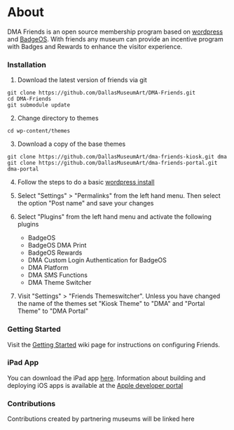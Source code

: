About
===========

DMA Friends is an open source membership program based on [wordpress](http://wordpress.org) and 
[BadgeOS](http://badgeos.org/).  With friends any museum can provide an incentive program with
Badges and Rewards to enhance the visitor experience.

### Installation

1. Download the latest version of friends via git
```
git clone https://github.com/DallasMuseumArt/DMA-Friends.git
cd DMA-Friends
git submodule update
```

2. Change directory to themes
```
cd wp-content/themes
```

3. Download a copy of the base themes
```
git clone https://github.com/DallasMuseumArt/dma-friends-kiosk.git dma
git clone https://github.com/DallasMuseumArt/dma-friends-portal.git dma-portal
```

4. Follow the steps to do a basic [wordpress install](http://codex.wordpress.org/Installing_WordPress)

5. Select "Settings" > "Permalinks" from the left hand menu. Then select the option "Post name" and save your changes

6. Select "Plugins" from the left hand menu and activate the following plugins
    * BadgeOS
    * BadgeOS DMA Print
    * BadgeOS Rewards
    * DMA Custom Login Authentication for BadgeOS
    * DMA Platform
    * DMA SMS Functions
    * DMA Theme Switcher

7. Visit "Settings" > "Friends Themeswitcher".  Unless you have changed the name of the themes set "Kiosk Theme" to "DMA" and "Portal Theme" to "DMA Portal"

### Getting Started

Visit the [Getting Started](https://github.com/DallasMuseumArt/DMA-Friends/wiki/Getting-Started) wiki page for instructions on configuring Friends.

### iPad App
You can download the iPad app [here](https://github.com/DallasMuseumArt/DMA-Friends-iOS).  Information about building and deploying iOS apps is available at the [Apple developer portal](https://developer.apple.com/library/mac/documentation/IDEs/Conceptual/AppDistributionGuide/TestingYouriOSApp/TestingYouriOSApp.html)

### Contributions

Contributions created by partnering museums will be linked here
